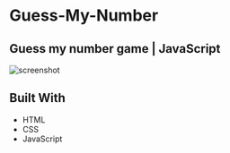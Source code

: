 # Guess-My-Number


## Guess my number game | JavaScript
![screenshot](../img/Screenshot_1.png)


## Built With
- HTML
- CSS
- JavaScript
